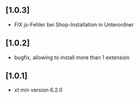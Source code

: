 ## [1.0.3]
- FIX js-Fehler bei Shop-Installation in Unterordner

## [1.0.2]
- bugfix, allowing to install more than 1 extension

## [1.0.1]
- xt min version 6.2.0